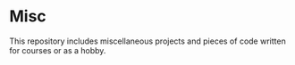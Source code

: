# Misc

This repository includes miscellaneous projects and pieces of code written for courses or as a hobby. 
